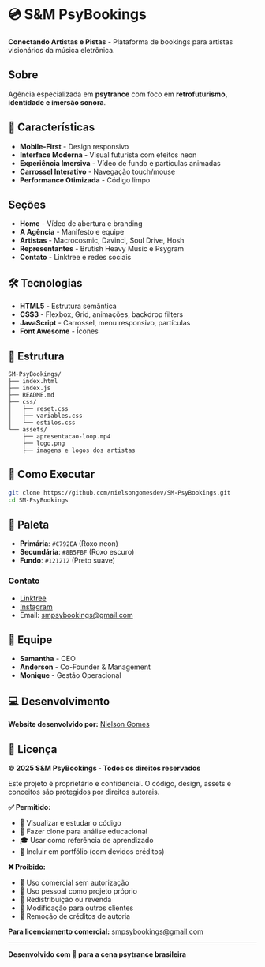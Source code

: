 # 💿 S&M PsyBookings

**Conectando Artistas e Pistas** - Plataforma de bookings para artistas visionários da música eletrônica.

## Sobre

Agência especializada em **psytrance** com foco em **retrofuturismo, identidade e imersão sonora**.

## 🚀 Características

- **Mobile-First** - Design responsivo
- **Interface Moderna** - Visual futurista com efeitos neon
- **Experiência Imersiva** - Vídeo de fundo e partículas animadas
- **Carrossel Interativo** - Navegação touch/mouse
- **Performance Otimizada** - Código limpo

##  Seções

- **Home** - Vídeo de abertura e branding
- **A Agência** - Manifesto e equipe
- **Artistas** - Macrocosmic, Davinci, Soul Drive, Hosh
- **Representantes** - Brutish Heavy Music e Psygram
- **Contato** - Linktree e redes sociais

## 🛠️ Tecnologias

- **HTML5** - Estrutura semântica
- **CSS3** - Flexbox, Grid, animações, backdrop filters
- **JavaScript** - Carrossel, menu responsivo, partículas
- **Font Awesome** - Ícones

## 📁 Estrutura

```
SM-PsyBookings/
├── index.html
├── index.js
├── README.md
├── css/
│   ├── reset.css
│   ├── variables.css
│   └── estilos.css
└── assets/
    ├── apresentacao-loop.mp4
    ├── logo.png
    ├── imagens e logos dos artistas
```

## 🚀 Como Executar

```bash
git clone https://github.com/nielsongomesdev/SM-PsyBookings.git
cd SM-PsyBookings
```

## 🎨 Paleta

- **Primária**: `#C792EA` (Roxo neon)
- **Secundária**: `#8B5FBF` (Roxo escuro)
- **Fundo**: `#121212` (Preto suave)


### Contato
- [Linktree](https://linktr.ee/SMPSYBOOKINGS)
- [Instagram](https://www.instagram.com/smpsybookings/)
- Email: smpsybookings@gmail.com

## 👥 Equipe

- **Samantha** - CEO
- **Anderson** - Co-Founder & Management
- **Monique** - Gestão Operacional

## 💻 Desenvolvimento

**Website desenvolvido por:** [Nielson Gomes](https://github.com/nielsongomesdev)

## 📄 Licença

**© 2025 S&M PsyBookings - Todos os direitos reservados**

Este projeto é proprietário e confidencial. O código, design, assets e conceitos são protegidos por direitos autorais.

**✅ Permitido:**
- 👀 Visualizar e estudar o código
- 📂 Fazer clone para análise educacional
- 🎓 Usar como referência de aprendizado
- 💼 Incluir em portfólio (com devidos créditos)

**❌ Proibido:**
- 🚫 Uso comercial sem autorização
- 🚫 Uso pessoal como projeto próprio
- 🚫 Redistribuição ou revenda
- 🚫 Modificação para outros clientes
- 🚫 Remoção de créditos de autoria

**Para licenciamento comercial:** smpsybookings@gmail.com

---

**Desenvolvido com 💜 para a cena psytrance brasileira**
